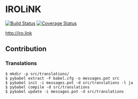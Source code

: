 # IROLiNK

[![Build Status](https://travis-ci.org/irolink/irolink-app.svg?branch=master)](https://travis-ci.org/irolink/irolink-app)
[![Coverage Status](https://coveralls.io/repos/irolink/irolink-app/badge.svg?branch=master)](https://coveralls.io/r/irolink/irolink-app?branch=master)

http://iro.link

## Contribution

### Translations

    $ mkdir -p src/translations/
    $ pybabel extract -F babel.cfg -o messages.pot src
    $ pybabel init -i messages.pot -d src/translations -l ja
    $ pybabel compile -d src/translations
    $ pybabel update -i messages.pot -d src/translations


